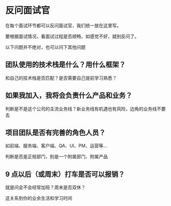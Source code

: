 # 反问面试官
在每个面试环节都可以反问面试官，我们统一放在这里写。

要根据面试情况，看面试过程是否顺畅，如感觉不好，就别反问了。

以下问题并不绝对，也可以问下其他问题

## 团队使用的技术栈是什么？用什么框架？
和自己的技术栈是否匹配？是否需要自己提前学习熟悉？

## 如果我加入，我将会负责什么产品和业务？
判断是不是这个公司的主流业务线？新业务线有机遇也有风险，边角的业务线不要去

## 项目团队是否有完善的角色人员？
如前端、服务端、客户端、QA、UI、PM、运营等...

判断是否是正规部门，别是一个附属部门、附属产品


## 9 点以后（或周末）打车是否可以报销？
就是问会不会经常加班？周末是否双休？

这关系到你的业余生活和学习时间